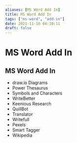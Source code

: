 ```yaml
---
aliases: [MS Word Add In]
title: MS Word Add In
tags: ["ms-word", "add-in"]
date: 2021-11-16 04:10:11
draft: false
---
```


# MS Word Add In

## MS Word Add In

- draw.io Diagrams
- Power Thesaurus
- Symbols and Characters
- WriteBetter
- Keenious Research
- QuillBot
- Translator
- Writefull
- Pexels
- Smart Tagger
- Wikipedia
